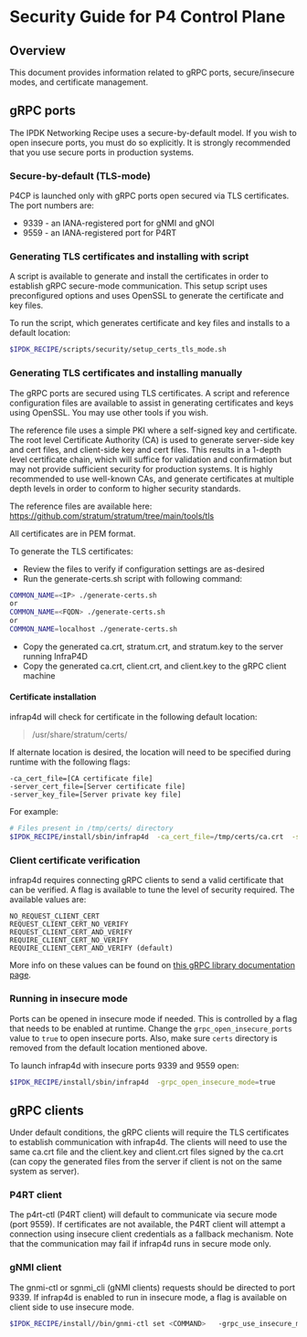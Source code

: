 # Security Guide for P4 Control Plane

## Overview

This document provides information related to gRPC ports, secure/insecure
modes, and certificate management.

## gRPC ports

The IPDK Networking Recipe uses a secure-by-default model. If you wish to
open insecure ports, you must do so explicitly. It is strongly recommended
that you use secure ports in production systems.

### Secure-by-default (TLS-mode)

P4CP is launched only with gRPC ports open secured via TLS certificates.
The port numbers are:

* 9339 - an IANA-registered port for gNMI and gNOI
* 9559 - an IANA-registered port for P4RT

### Generating TLS certificates and installing with script

A script is available to generate and install the certificates in order to
establish gRPC secure-mode communication. This setup script uses
preconfigured options and uses OpenSSL to generate the certificate and key files. 

To run the script, which generates certificate and key files and installs to
a default location:

```bash
$IPDK_RECIPE/scripts/security/setup_certs_tls_mode.sh
```

### Generating TLS certificates and installing manually

The gRPC ports are secured using TLS certificates. A script and reference
configuration files are available to assist in generating certificates and
keys using OpenSSL. You may use other tools if you wish.

The reference file uses a simple PKI where a self-signed key and certificate.
The root level Certificate Authority (CA) is used to generate server-side
key and cert files, and client-side key and cert files. This results in a 1-depth
level certificate chain, which will suffice for validation and confirmation
but may not provide sufficient security for production systems. It is
highly recommended to use well-known CAs, and generate certificates at multiple
depth levels in order to conform to higher security standards.

The reference files are available here: https://github.com/stratum/stratum/tree/main/tools/tls

All certificates are in PEM format.

To generate the TLS certificates:

* Review the files to verify if configuration settings are as-desired
* Run the generate-certs.sh script with following command:

```bash
COMMON_NAME=<IP> ./generate-certs.sh
or
COMMON_NAME=<FQDN> ./generate-certs.sh
or
COMMON_NAME=localhost ./generate-certs.sh
```

* Copy the generated ca.crt, stratum.crt, and stratum.key to the server
  running InfraP4D
* Copy the generated ca.crt, client.crt, and client.key to the gRPC client
  machine

#### Certificate installation

infrap4d will check for certificate in the following default location:

> /usr/share/stratum/certs/

If alternate location is desired, the location will need to be specified
during runtime with the following flags:

```text
-ca_cert_file=[CA certificate file]
-server_cert_file=[Server certificate file]
-server_key_file=[Server private key file]
```

For example:

```bash
# Files present in /tmp/certs/ directory
$IPDK_RECIPE/install/sbin/infrap4d  -ca_cert_file=/tmp/certs/ca.crt  -server_cert_file=/tmp/certs/stratum.crt  -server_key_file=/tmp/certs/stratum.key
```

### Client certificate verification

infrap4d requires connecting gRPC clients to send a valid certificate
that can be verified. A flag is available to tune the level
of security required. The available values are:

```text
NO_REQUEST_CLIENT_CERT
REQUEST_CLIENT_CERT_NO_VERIFY
REQUEST_CLIENT_CERT_AND_VERIFY
REQUIRE_CLIENT_CERT_NO_VERIFY
REQUIRE_CLIENT_CERT_AND_VERIFY (default)
```

More info on these values can be found on [this gRPC library documentation page](https://grpc.github.io/grpc/cpp/grpc__security__constants_8h.html#a29ffe63a8bb3b4945ecab42d82758f09).

### Running in insecure mode

Ports can be opened in insecure mode if needed. This is controlled
by a flag that needs to be enabled at runtime. Change the
`grpc_open_insecure_ports` value to `true` to open insecure ports.
Also, make sure `certs` directory is removed from the default location mentioned
above.

To launch infrap4d with insecure ports 9339 and 9559 open:

```bash
$IPDK_RECIPE/install/sbin/infrap4d  -grpc_open_insecure_mode=true
```

## gRPC clients

Under default conditions, the gRPC clients will require the TLS certificates
to establish communication with infrap4d. The clients will need
to use the same ca.crt file and the client.key and client.crt files signed
by the ca.crt (can copy the generated files from the server if client is not
on the same system as server).

### P4RT client

The p4rt-ctl (P4RT client) will default to communicate via secure mode
(port 9559). If certificates are not available, the P4RT client will attempt a
connection using insecure client credentials as a fallback mechanism. Note that
the communication may fail if infrap4d runs in secure mode only.

### gNMI client

The gnmi-ctl or sgnmi_cli (gNMI clients) requests should be directed to port 9339.
If infrap4d is enabled to run in insecure mode, a flag is available on client side
to use insecure mode.

```bash
$IPDK_RECIPE/install//bin/gnmi-ctl set <COMMAND>   -grpc_use_insecure_mode=true
```
